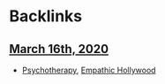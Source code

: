 
# Backlinks
## [March 16th, 2020](<March 16th, 2020.md>)
- [Psychotherapy](<Psychotherapy.md>), [Empathic Hollywood](<Empathic Hollywood.md>)


